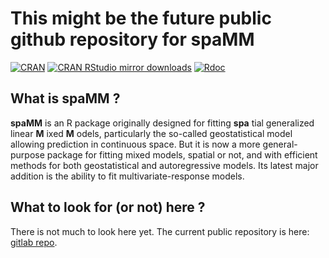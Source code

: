# This might be the future public github repository for  __spaMM__

[![CRAN](http://www.r-pkg.org/badges/version/spaMM)](https://cran.r-project.org/web/packages/spaMM)
[![CRAN RStudio mirror downloads](http://cranlogs.r-pkg.org/badges/grand-total/spaMM?color=brightgreen)](http://www.r-pkg.org/pkg/spaMM)
[![Rdoc](http://www.rdocumentation.org/badges/version/spaMM)](http://www.rdocumentation.org/packages/spaMM)

## What is spaMM ?

__spaMM__ is an R package originally designed for fitting __spa__ tial generalized linear __M__ ixed __M__ odels, particularly the so-called geostatistical model allowing prediction in continuous space. But it is now a more general-purpose package for fitting mixed models, spatial or not, and with efficient methods for both geostatistical and autoregressive models. Its latest major addition is the ability to fit multivariate-response models. 

## What to look for (or not) here ?
There is not much to look here yet. The current public repository is here: [gitlab repo](https://gitlab.mbb.univ-montp2.fr/francois/spamm-ref).
